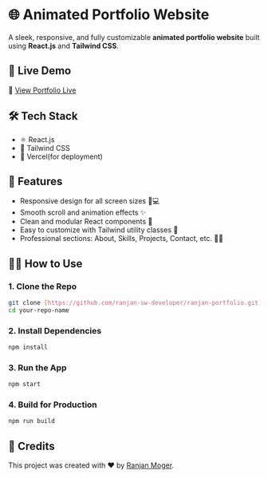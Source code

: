 # 🌐 Animated Portfolio Website

A sleek, responsive, and fully customizable **animated portfolio website** built using **React.js** and **Tailwind CSS**.

## 🚀 Live Demo

🔗 [View Portfolio Live](https://ranjan-moger.vercel.app/)

## 🛠️ Tech Stack

- ⚛️ React.js
- 🎨 Tailwind CSS
- 💾 Vercel(for deployment)

## 📁 Features

- Responsive design for all screen sizes 📱💻
- Smooth scroll and animation effects ✨
- Clean and modular React components 🧩
- Easy to customize with Tailwind utility classes 🎯
- Professional sections: About, Skills, Projects, Contact, etc. 👨‍💻

## 🧑‍💻 How to Use

### 1. Clone the Repo

```bash
git clone [https://github.com/ranjan-sw-developer/ranjan-portfolio.git]
cd your-repo-name
```

### 2. Install Dependencies

```bash
npm install
```

### 3. Run the App

```bash
npm start
```

### 4. Build for Production

```bash
npm run build
```

## 🌟 Credits

This project was created with ❤️ by [Ranjan Moger](https://ranjan-moger.vercel.app/).
